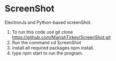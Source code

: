 # ScreenShot
ElectronJs and Python-based screenShot.


1. To run this code use git clone https://github.com/ManishTirkey/ScreenShot.git
2. Run the command cd ScreenShot
3. install all required packages npm install.
4. type npm start to run the program. 
